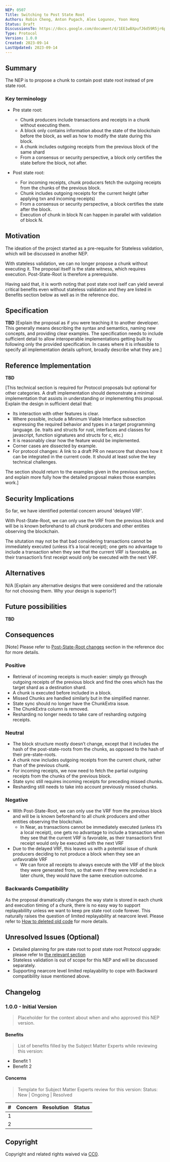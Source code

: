 ```yaml
---
NEP: 0507
Title: Switching to Post State Root
Authors: Robin Cheng, Anton Pugach, Alex Logunov, Yoon Hong 
Status: Draft
DiscussionsTo: https://docs.google.com/document/d/1EE1wBXpufJ6d59R5jr6p1M21szivaFPCNE8ovDydELw/edit?usp=sharing
Type: Protocol
Version: 1.0.0
Created: 2023-09-14
LastUpdated: 2023-09-14
---
```


## Summary

The NEP is to propose a chunk to contain post state root instead of pre state root.

### Key terminology
* Pre state root:
  * Chunk producers include transactions and receipts in a chunk without executing them.
  * A block only contains information about the state of the blockchain before the block, as well as how to modify the state during this block.
  * A chunk includes outgoing receipts from the previous block of the same shard
  * From a consensus or security perspective, a block only certifies the state before the block, not after.

* Post state root:
  * For incoming receipts, chunk producers fetch the outgoing receipts from the chunks of the previous block.
  * Chunk includes outgoing receipts for the current height (after applying txn and incoming receipts)
  * From a consensus or security perspective, a block certifies the state after the block.
  * Execution of chunk in block N can happen in parallel with validation of block N.


## Motivation
The ideation of the project started as a pre-requsite for Stateless validation, which will be discussed in another NEP. 

With stateless validation, we can no longer propose a chunk without executing it. The proposal itself is the state witness, which requires execution. Post-State-Root is therefore a prerequisite.

Having said that, it is worth noting that post state root iself can yield several critical benefits even without stateless validation and they are listed in Benefits section below as well as in the reference doc.

## Specification
**TBD**
[Explain the proposal as if you were teaching it to another developer. This generally means describing the syntax and semantics, naming new concepts, and providing clear examples. The specification needs to include sufficient detail to allow interoperable implementations getting built by following only the provided specification. In cases where it is infeasible to specify all implementation details upfront, broadly describe what they are.]

## Reference Implementation
**TBD**

[This technical section is required for Protocol proposals but optional for other categories. A draft implementation should demonstrate a minimal implementation that assists in understanding or implementing this proposal. Explain the design in sufficient detail that:

- Its interaction with other features is clear.
- Where possible, include a Minimum Viable Interface subsection expressing the required behavior and types in a target programming language. (ie. traits and structs for rust, interfaces and classes for javascript, function signatures and structs for c, etc.)
- It is reasonably clear how the feature would be implemented.
- Corner cases are dissected by example.
- For protocol changes: A link to a draft PR on nearcore that shows how it can be integrated in the current code. It should at least solve the key technical challenges.

The section should return to the examples given in the previous section, and explain more fully how the detailed proposal makes those examples work.]

## Security Implications
So far, we have identified potential concern around 'delayed VRF'. 

With Post-State-Root, we can only use the VRF from the previous block and will be is known beforehand to all chunk producers and other entities observing the blockchain.

The situtation may not be that bad considering transactions cannot be immediately executed (unless it’s a local receipt); one gets no advantage to include a transaction when they see that the current VRF is favorable, as their transaction’s first receipt would only be executed with the next VRF.

## Alternatives
N/A
[Explain any alternative designs that were considered and the rationale for not choosing them. Why your design is superior?]

## Future possibilities
**TBD** 

## Consequences
[Note] Please refer to [Post-State-Root changes](https://docs.google.com/document/d/1EE1wBXpufJ6d59R5jr6p1M21szivaFPCNE8ovDydELw/edit#heading=h.1zjpu0g8edny) section in the reference doc for more details.

### Positive
* Retrieval of incoming receipts is much easier: simply go through outgoing receipts of the previous block and find the ones which has the target shard as a destination shard.
* A chunk is executed before included in a block.
* Missed Chunks are handled similarly but in the simplified manner.
* State sync should no longer have the ChunkExtra issue.
* The ChunkExtra column is removed.
* Resharding no longer needs to take care of resharding outgoing receipts.

### Neutral
* The block structure mostly doesn’t change, except that it includes the hash of the post-state-roots from the chunks, as opposed to the hash of their pre-state-roots.
* A chunk now includes outgoing receipts from the current chunk, rather than of the previous chunk.
* For incoming receipts, we now need to fetch the partial outgoing receipts from the chunks of the previous block. 
* State sync still requires incoming receipts for preceding missed chunks.
* Resharding still needs to take into account previously missed chunks.

### Negative
* With Post-State-Root, we can only use the VRF from the previous block and will be is known beforehand to all chunk producers and other entities observing the blockchain.
  * In Near, as transactions cannot be immediately executed (unless it’s a local receipt), one gets no advantage to include a transaction when they see that the current VRF is favorable, as their transaction’s first receipt would only be executed with the next VRF
* Due to the delayed VRF, this leaves us with a potential issue of chunk producers deciding to not produce a block when they see an unfavorable VRF
  * We can force all receipts to always execute with the VRF of the block they were generated from, so that even if they were included in a later chunk, they would have the same execution outcome.

### Backwards Compatibility
As the proposal dramatically changes the way state is stored in each chunk and execution timing of a chunk, there is no easy way to support replayabililty unless we want to keep pre state root code forever. This naturally raises the question of limited replayability at nearcore level. Please refer to [How to deleted old code](https://docs.google.com/document/d/1ey2EKK6ccoivvI9iBFCUiL7wqqr8kkoMYCqFL3Rs67I/edit?usp=sharing) for more details. 

## Unresolved Issues (Optional)
* Detailed planning for pre state root to post state root Protocol upgrade: please refer to [the relevant section](https://docs.google.com/document/d/1EE1wBXpufJ6d59R5jr6p1M21szivaFPCNE8ovDydELw/edit#heading=h.qt474ok5fh46)
* Stateless validation is out of scope for this NEP and will be discussed separately.
* Supporting nearcore level limited replayability to cope with Backward compatibility issue mentioned above.

## Changelog

### 1.0.0 - Initial Version

> Placeholder for the context about when and who approved this NEP version.

#### Benefits

> List of benefits filled by the Subject Matter Experts while reviewing this version:

- Benefit 1
- Benefit 2

#### Concerns

> Template for Subject Matter Experts review for this version:
> Status: New | Ongoing | Resolved

|   # | Concern | Resolution | Status |
| --: | :------ | :--------- | -----: |
|   1 |         |            |        |
|   2 |         |            |        |

## Copyright

Copyright and related rights waived via [CC0](https://creativecommons.org/publicdomain/zero/1.0/).
